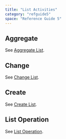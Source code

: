 ```yaml
---
title: "List Activities"
category: "refguide5"
space: "Reference Guide 5"
---
```

## Aggregate

See [Aggregate List](Aggregate+List).

## Change

See [Change List](Change+List).

## Create

See [Create List](Create+List).

## List Operation

See [List Operation](List+Operation).